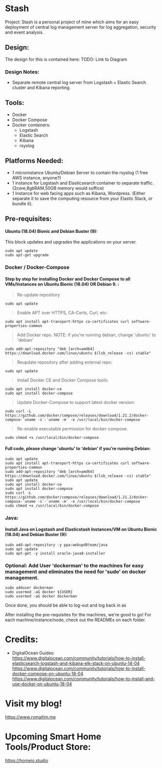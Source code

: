 # Stash
Project: Stash is a personal project of mine which aims for an easy deployment of central log management server for log aggregation, security and event analysis. 

## Design:
The design for this is contained here:
TODO: Link to Diagram

### Design Notes:
* Separate remote central log server from Logstash + Elastic Search cluster and Kibana reporting. 

## Tools:
* Docker
* Docker Compose
* Docker containers:
  * Logstash
  * Elastic Search
  * Kibana
  * rsyslog



## Platforms Needed:
* 1 microinstance Ubuntu/Debian Server to contain the rsyslog (1 free AWS instance, anyone?)
* 1 instance for Logstash and Elasticsearch container to separate traffic. (2core,8gbRAM,50GB memory would suffice)
* 1 Instance for web facing apps such as Kibana, Wordpress. (Either separate it to save the computing resource from your Elastic Stack, or bundle it).

## Pre-requisites:

#### Ubuntu (18.04) Bionic and Debian Buster (9):
This block updates and upgrades the applications on your server.

```
sudo apt update
sudo apt-get upgrade
```

### Docker / Docker-Compose
#### Step by step for installing Docker and Docker Compose to all VMs/Instances on Ubuntu Bionic (18.04) OR Debian 9. :

>Re-update repository
```
sudo apt update
```
>Enable APT over HTTPS, CA-Certs, Curl, etc:
```
sudo apt install apt-transport-https ca-certificates curl software-properties-common
```
>Add Docker repo. NOTE: if you're running debian, change 'ubuntu' to 'debian'
```
sudo add-apt-repository "deb [arch=amd64] https://download.docker.com/linux/ubuntu $(lsb_release -cs) stable"  
```
>Reupdate repository after adding external repo:
```
sudo apt update
```
>Install Docker CE and Docker Compose tools:
```
sudo apt install docker-ce
sudo apt install docker-compose
```
>Update Docker-Compose to support latest docker version:
```
sudo curl -L https://github.com/docker/compose/releases/download/1.21.2/docker-compose-`uname -s`-`uname -m` -o /usr/local/bin/docker-compose
```
>Re-enable executable permission for docker-compose.
```
sudo chmod +x /usr/local/bin/docker-compose
```

#### Full code, please change 'ubuntu' to 'debian' if you're running Debian:

```
sudo apt update
sudo apt install apt-transport-https ca-certificates curl software-properties-common
sudo add-apt-repository "deb [arch=amd64] https://download.docker.com/linux/ubuntu $(lsb_release -cs) stable"  
sudo apt update
sudo apt install docker-ce
sudo apt install docker-compose
sudo curl -L https://github.com/docker/compose/releases/download/1.21.2/docker-compose-`uname -s`-`uname -m` -o /usr/local/bin/docker-compose
sudo chmod +x /usr/local/bin/docker-compose
```

### Java:

#### Install Java on Logstash and Elasticstash Instances/VM on Ubuntu Bionic (18.04) and Debian Buster (9):

```
sudo add-apt-repository -y ppa:webupd8team/java
sudo apt update
sudo apt-get -y install oracle-java8-installer
```


### Optional: Add User 'dockerman' to the machines for easy management and eliminates the need for 'sudo' on docker management. 
```
sudo adduser dockerman
sudo usermod -aG docker ${USER} 
sudo usermod -aG docker dockerman
```

Once done, you should be able to log-out and log back in as 

After installing the pre-requisites for the machines, we're good to go! For each machine/instance/node, check out the READMEs on each folder.



# Credits:

* DigitalOcean Guides:
https://www.digitalocean.com/community/tutorials/how-to-install-elasticsearch-logstash-and-kibana-elk-stack-on-ubuntu-14-04
https://www.digitalocean.com/community/tutorials/how-to-install-docker-compose-on-ubuntu-18-04
https://www.digitalocean.com/community/tutorials/how-to-install-and-use-docker-on-ubuntu-18-04

# Visit my blog!
https://www.rvmaitim.me

# Upcoming Smart Home Tools/Product Store:
https://homeio.studio




